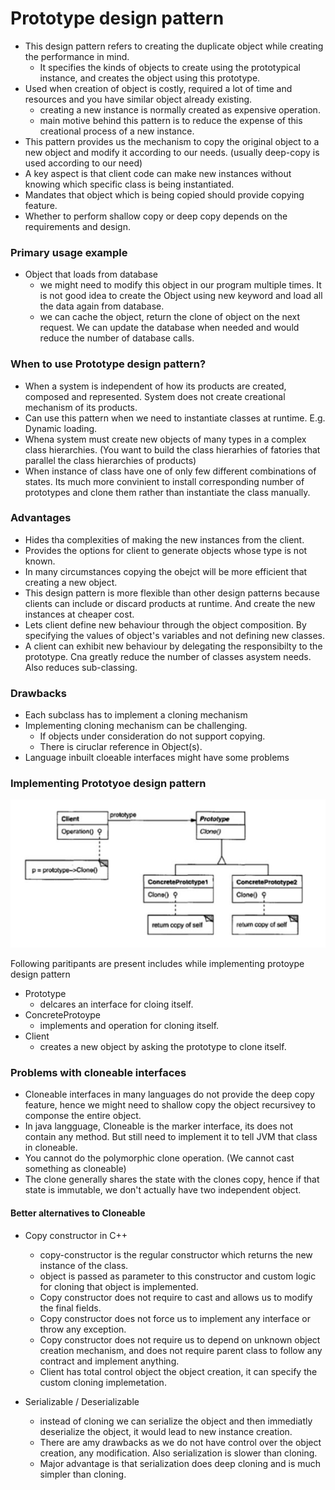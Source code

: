 # Prototype design pattern

* This design pattern refers to creating the duplicate object while creating the performance in mind.
    * It specifies the kinds of objects to create using the prototypical instance, and creates the object using this prototype.
* Used when creation of object is costly, required a lot of time and resources and you have similar object already existing.
    * creating a new instance is normally created as expensive operation.
    * main motive behind this pattern is to reduce the expense of this creational process of a new instance.
* This pattern provides us the mechanism to copy the original object to a new object and modify it according to our needs. (usually deep-copy is used according to our need)
* A key aspect is that client code can make new instances without knowing which specific class is being instantiated.
* Mandates that object which is being copied should provide copying feature.
* Whether to perform shallow copy or deep copy depends on the requirements and design.


### Primary usage example

* Object that loads from database
    * we might need to modify this object in our program multiple times. It is not good idea to create the Object using new keyword and load all the data again from database.
    * we can cache the object, return the clone of object on the next request. We can update the database when needed and would reduce the number of database calls.

### When to use Prototype design pattern?

* When a system is independent of how its products are created, composed and represented. System does not create creational mechanism of its products.
* Can use this pattern when we need to instantiate classes at runtime. E.g. Dynamic loading.
* Whena system must create new objects of many types in a complex class hierarchies. (You want to build the class hierarhies of fatories that parallel the class hierarchies of products)
* When instance of class have one of only few different combinations of states. Its much more convinient to install corresponding number of prototypes and clone them rather than instantiate the class manually.

### Advantages 

* Hides tha complexities of making the new instances from the client.
* Provides the options for client to generate objects whose type is not known.
* In many circumstances copying the obejct will be more efficient that creating a new object.
* This design pattern is more flexible than other design patterns because clients can include or discard products at runtime. And create the new instances at cheaper cost.
* Lets client define new behaviour through the object composition. By specifying the values of object's variables and not defining new classes.
* A client can exhibit new behaviour by delegating the responsibilty to the prototype. Cna greatly reduce the number of classes asystem needs. Also reduces sub-classing.

### Drawbacks

* Each subclass has to implement a cloning mechanism
* Implementing cloning mechanism can be challenging.
    * If objects under consideration do not support copying.
    * There is ciruclar reference in Object(s).
* Language inbuilt cloeable interfaces might have some problems

### Implementing Prototyoe design pattern

![alt text](prototype_design_pattern_class_diagram.png "prototype design pattern class diagram")

Following paritipants are present includes while implementing protoype design pattern

* Prototype
    * delcares an interface for cloing itself.
* ConcreteProtoype
    * implements and operation for cloning itself.
* Client
    * creates a new object by asking the prototype to clone itself.

### Problems with cloneable interfaces

* Cloneable interfaces in many languages do not provide the deep copy feature, hence we might need to shallow copy the object recursivey to componse the entire object.
* In java langguage, Cloneable is the marker interface, its does not contain any method. But still need to implement it to tell JVM that class in cloneable.
* You cannot do the polymorphic clone operation. (We cannot cast something as cloneable)
* The clone generally shares the state with the clones copy, hence if that state is immutable, we don't actually have two independent object.

#### Better alternatives to Cloneable 

* Copy constructor in C++
    * copy-constructor is the regular constructor which returns the new instance of the class.
    * object is passed as parameter to this constructor and custom logic for cloning that object is implemented.
    * Copy constructor does not require to cast and allows us to modify the final fields.
    * Copy constructor does not force us to implement any interface or throw any exception.
    * Copy constructor does not require us to depend on unknown object creation mechanism, and does not require parent class to follow any contract and implement anything.
    * Client has total control object the object creation, it can specify the custom cloning implemetation.

* Serializable / Deserializable
    * instead of cloning we can serialize the object and then immediatly deserialize the object, it would lead to new instance creation.
    * There are amy drawbacks as we do not have control over the object creation, any modification. Also serialization is slower than cloning.
    * Major advantage is that serialization does deep cloning and is much simpler than cloning.